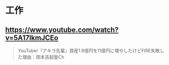 # 工作

## https://www.youtube.com/watch?v=5A17IkmJCEo

> YouTuber『アキラ先輩』資産1.9億円を11億円に増やしたけどFIRE失敗した理由｜岡本吉起塾Ch 

